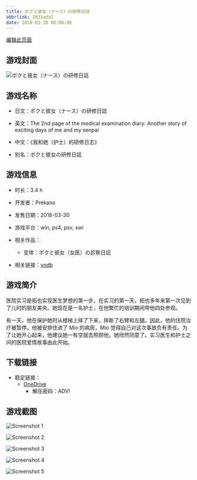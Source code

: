 ```yaml
---
title: ボクと彼女（ナース）の研修日誌
abbrlink: 2031ada1
date: 2018-03-30 00:00:00
---
```

[编辑此页面](https://github.com/ACG-3/ADV3-source/blob/main/source/_posts/games/%E3%83%9C%E3%82%AF%E3%81%A8%E5%BD%BC%E5%A5%B3%EF%BC%88%E3%83%8A%E3%83%BC%E3%82%B9%EF%BC%89%E3%81%AE%E7%A0%94%E4%BF%AE%E6%97%A5%E8%AA%8C.md)

## 游戏封面

![ボクと彼女（ナース）の研修日誌](https://pan.timero.xyz/onedrive/img_lib_001/%E3%83%9C%E3%82%AF%E3%81%A8%E5%BD%BC%E5%A5%B3%EF%BC%88%E3%83%8A%E3%83%BC%E3%82%B9%EF%BC%89%E3%81%AE%E7%A0%94%E4%BF%AE%E6%97%A5%E8%AA%8C_cover.avif)


## 游戏名称

- 日文：ボクと彼女（ナース）の研修日誌
- 英文：The 2nd page of the medical examination diary: Another story of exciting days of me and my senpai
- 中文：《我和她（护士）的研修日志》

- 别名：ボクと彼女の研修日誌


## 游戏信息

- 时长：3.4 h
- 开发者：Prekano
- 发售日期：2018-03-30
- 游戏平台：win, ps4, psv, swi
- 相关作品：
   - 变体：ボクと彼女（女医）の診察日誌

- 相关链接：[vndb](https://vndb.org/v22445)


## 游戏简介

医院实习是拓也实现医生梦想的第一步，在实习的第一天，拓也多年来第一次见到了儿时的朋友美央。她现在是一名护士，在他繁忙的培训期间带他四处参观。

有一天，他在保护她时从楼梯上摔了下来，摔断了右臂和左腿。因此，他的住院治疗被暂停。他被安排住进了 Mio 的病房，Mio 觉得自己对这次事故负有责任。为了让她开心起来，他建议她一有空就去照顾他，她欣然同意了。实习医生和护士之间的医院爱情故事由此开始。




## 下载链接

- 稳定链接：
    - [OneDrive](https://pan.timero.xyz/onedrive/adv_lib_001/%E3%83%9C%E3%82%AF%E3%81%A8%E5%BD%BC%E5%A5%B3%EF%BC%88%E3%83%8A%E3%83%BC%E3%82%B9%EF%BC%89%E3%81%AE%E7%A0%94%E4%BF%AE%E6%97%A5%E8%AA%8C)
        - 解压密码：ADV!



## 游戏截图


![Screenshot 1](https://pan.timero.xyz/onedrive/img_lib_001/%E3%83%9C%E3%82%AF%E3%81%A8%E5%BD%BC%E5%A5%B3%EF%BC%88%E3%83%8A%E3%83%BC%E3%82%B9%EF%BC%89%E3%81%AE%E7%A0%94%E4%BF%AE%E6%97%A5%E8%AA%8C_Screenshot_1.avif)

![Screenshot 2](https://pan.timero.xyz/onedrive/img_lib_001/%E3%83%9C%E3%82%AF%E3%81%A8%E5%BD%BC%E5%A5%B3%EF%BC%88%E3%83%8A%E3%83%BC%E3%82%B9%EF%BC%89%E3%81%AE%E7%A0%94%E4%BF%AE%E6%97%A5%E8%AA%8C_Screenshot_2.avif)

![Screenshot 3](https://pan.timero.xyz/onedrive/img_lib_001/%E3%83%9C%E3%82%AF%E3%81%A8%E5%BD%BC%E5%A5%B3%EF%BC%88%E3%83%8A%E3%83%BC%E3%82%B9%EF%BC%89%E3%81%AE%E7%A0%94%E4%BF%AE%E6%97%A5%E8%AA%8C_Screenshot_3.avif)

![Screenshot 4](https://pan.timero.xyz/onedrive/img_lib_001/%E3%83%9C%E3%82%AF%E3%81%A8%E5%BD%BC%E5%A5%B3%EF%BC%88%E3%83%8A%E3%83%BC%E3%82%B9%EF%BC%89%E3%81%AE%E7%A0%94%E4%BF%AE%E6%97%A5%E8%AA%8C_Screenshot_4.avif)

![Screenshot 5](https://pan.timero.xyz/onedrive/img_lib_001/%E3%83%9C%E3%82%AF%E3%81%A8%E5%BD%BC%E5%A5%B3%EF%BC%88%E3%83%8A%E3%83%BC%E3%82%B9%EF%BC%89%E3%81%AE%E7%A0%94%E4%BF%AE%E6%97%A5%E8%AA%8C_Screenshot_5.avif)

